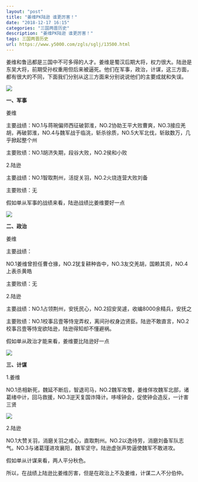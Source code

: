 ```yaml
---
layout: "post"
title: "姜维PK陆逊 谁更厉害！"
date: "2018-12-17 16:15"
categories: "三国两晋历史"
description: "姜维PK陆逊 谁更厉害！"
tags: 三国两晋历史
url: https://www.y5000.com/zgls/sglj/13500.html
---
```






姜维和鲁迅都是三国中不可多得的人才。姜维是蜀汉后期大将，权力很大。陆逊是东吴大将，前期受孙权重用但后来被逼死。他们在军事，政治，计谋，这三方面，都有很大的不同，下面我们分别从这三方面来分别说说他们的主要成就和失误。

![](https://img.y5000.com/uploads/allimg/170215/8-1F21509260TN.jpg)

**一、军事**

姜维

主要战绩：NO.1与蒋琬偏师西征破郭淮，NO.2协助王平大败曹爽，NO.3接应羌胡，再破郭淮，NO.4与魏军战于临洮，斩杀徐质，NO.5大军北伐，斩敌数万，几乎掀起整个州

主要败绩：NO.1胡济失期，段谷大败，NO.2侯和小败

2.陆逊

主要战绩：NO.1智取荆州，活捉关羽，NO.2火烧连营大败刘备

主要败绩：无

假如单从军事的战绩来看，陆逊战绩比姜维要好一点

![](https://img.y5000.com/uploads/allimg/170215/8-1F21509261R41.jpg)

**二、政治**

姜维

主要战绩：

NO.1姜维曾担任曹仓掾，NO.2犹复耕种沓中，NO.3友交羌胡，国赖其资，NO.4上表杀黄皓

主要败绩：无

2.陆逊

主要战绩：NO.1占领荆州，安抚民心，NO.2招安吴遽，收编8000余精兵，安抚之

主要败绩：NO.1校事吕壹等恃宠弄权，离间孙权身边贤臣。陆逊不敢直言，NO.2校事吕壹等恃宠欲陆逊，陆逊得知却不懂避祸。

假如单从政治才能来看，姜维要比陆逊好一点

![](https://img.y5000.com/uploads/allimg/170215/8-1F21509263WN.jpg)

**三、计谋**

1.姜维

NO.1丞相新死，魏延不断后，智退司马，NO.2魏军攻蜀，姜维佯攻魏军北部，诸葛绪中计，回马救援，NO.3逆天复国诈降计。哆嗦钟会，促使钟会造反，一计害三贤

![](https://img.y5000.com/uploads/allimg/170215/09304955H-0.jpg)

2.陆逊

NO.1大赞关羽，消磨关羽之戒心，直取荆州。NO.2以逸待劳，消磨刘备军队志气。NO.3与诸葛瑾进攻襄阳，魏军坚守。陆逊虚张声势逼使魏军不敢进攻。

假如单从计谋来看，两人平分秋色。

所以，在战绩上陆逊比姜维厉害，但是在政治上不及姜维，计谋二人不分伯仲。
